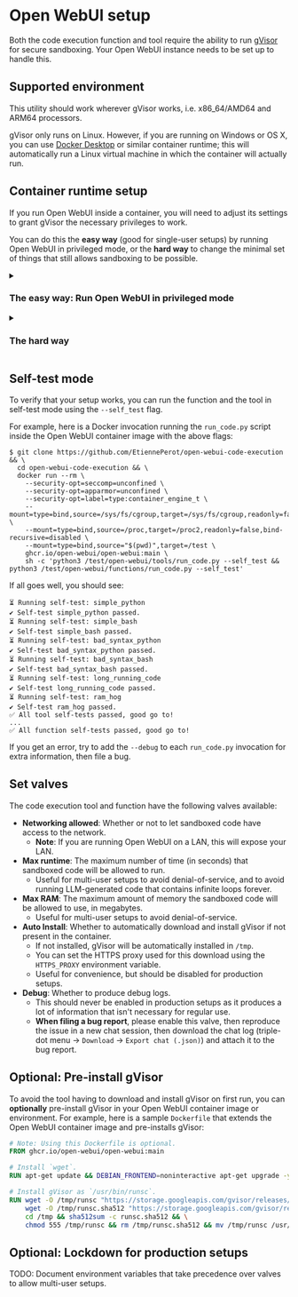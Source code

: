 # Open WebUI setup

Both the code execution function and tool require the ability to run [gVisor](https://gvisor.dev) for secure sandboxing. Your Open WebUI instance needs to be set up to handle this.

## Supported environment

This utility should work wherever gVisor works, i.e. x86_64/AMD64 and ARM64 processors.

gVisor only runs on Linux. However, if you are running on Windows or OS X, you can use [Docker Desktop](https://www.docker.com/products/docker-desktop/) or similar container runtime; this will automatically run a Linux virtual machine in which the container will actually run.

## Container runtime setup

If you run Open WebUI inside a container, you will need to adjust its settings to grant gVisor the necessary privileges to work.

You can do this the **easy way** (good for single-user setups) by running Open WebUI in privileged mode, or the **hard way** to change the minimal set of things that still allows sandboxing to be possible.

<details>
<summary>

### The easy way: Run Open WebUI in privileged mode

</summary>

* On **Docker**: Add `--privileged=true` to `docker run`.
* On **Kubernetes**: Set `spec.securityContext.privileged` to `true`.

**This will remove all security measures** from the Open WebUI container. From a security perspective, this is roughly equivalent to running the Open WebUI server as root outside of a container on the host machine. However, **code running as part of this code execution function/tool will still run in a secure gVisor sandbox** and cannot impact the host or the Open WebUI container.

This is adequate for single-user setups not exposed to the outside Internet, while still providing strong security against LLMs generating malicious code. However, if you are running a multi-user setup, or if you do not fully trust Open WebUI's code, or the Open WebUI server's HTTP port is exposed to the outside Internet, you may want to harden it further. If so, **don't** set the `privileged` setting, and read on to "the hard way" instead.

</details>

<details>
<summary>

### The hard way

</summary>

The below is the minimal subset of changes that `--privileged=true` does that is still necessary for sandboxing to work.

* Remove the container's default **system call filter** (`seccomp`):
    * On **Docker**: Add `--security-opt=seccomp=unconfined` to `docker run`.
    * On **Kubernetes**: Set [`spec.securityContext.seccompProfile.type`](https://kubernetes.io/docs/tasks/configure-pod-container/security-context/#set-the-seccomp-profile-for-a-container) to `Unconfined`.
    * If you would like to use a specific seccomp profile rather than running without system call filtering, you can use [Dangerzone's seccomp profile](https://github.com/freedomofpress/dangerzone/blob/main/share/seccomp.gvisor.json) which is tuned to allow gVisor system calls through.
    * **Why**: By default, some system calls are blocked by the [container runtime's default system call filter](https://docs.docker.com/engine/security/seccomp/#significant-syscalls-blocked-by-the-default-profile). The use of these system calls **enhances security when running subcontainers**, but they are blocked by default because most containerized applications don't ever *need* to create subcontainers. gVisor, however, does. Specifically, gVisor needs to:
        * ... create isolated namespaces using the [`unshare(2)` system call](https://www.man7.org/linux/man-pages/man2/unshare.2.html)
        * ... create isolated chroots via the [`mount(2)` system call](https://www.man7.org/linux/man-pages/man2/mount.2.html)
        * ... `pivot_root` into these roots via the [`pivot_root(2)` system call](https://www.man7.org/linux/man-pages/man2/pivot_root.2.html)
        * ... trace sandboxed processes to block their system calls from reaching the host Linux kernel using the [`ptrace(2)` system call](https://www.man7.org/linux/man-pages/man2/ptrace.2.html)
* **Mount `cgroupfs` as writable**:
    * On **Docker**: Add `--mount=type=bind,source=/sys/fs/cgroup,target=/sys/fs/cgroup,readonly=false` to `docker run`.
    * On **Kubernetes**: Add a [`hostPath` volume](https://kubernetes.io/docs/concepts/storage/volumes/#hostpath) with `path` set to `/sys/fs/cgroup`, then mount it in your container's `volumeMounts` with options `mountPath` set to `/sys/fs/cgroup` and `readOnly` set to `false`.
    * **Why**: This is needed so that gVisor can create child [cgroups](https://en.wikipedia.org/wiki/Cgroups), necessary to enforce per-sandbox resource usage limits.
* **Mount `procfs` at `/proc2`**:
    * On **Docker**: Add `--mount=type=bind,source=/proc,target=/proc2,readonly=false,bind-recursive=disabled` to `docker run`.
    * On **Kubernetes**: Add a [`hostPath` volume](https://kubernetes.io/docs/concepts/storage/volumes/#hostpath) with `path` set to `/proc`, then mount it in your container's `volumeMounts` with options `mountPath` set to `/proc2` and `readOnly` set to `false`.
    * **Why**: By default, in non-privileged mode, the container runtime will mask certain sub-paths of `/proc` inside the container by creating submounts of `/proc` (e.g. `/proc/bus`, `/proc/sys`, etc.). gVisor does not really care or use anything under these sub-mounts, but *does* need to be able to mount `procfs` in the chroot environment it isolates itself in. However, its ability to mount `procfs` requires having an existing unobstructed view of `procfs` (i.e. a mount of `procfs` with no submounts). Otherwise, such mount attempts will be denied by the kernel (see the explanation for "locked" mounts on [`mount_namespaces(8)`](https://www.man7.org/linux/man-pages/man7/mount_namespaces.7.html)). Therefore, exposing an unobstructed (non-recursive) view of `/proc` elsewhere in the container filesystem (such as `/proc2`) informs the kernel that it is OK for this container to be able to mount `procfs`.
* Remove the container's default **AppArmor profile**:
    * On **Docker**: Add `--security-opt=apparmor=unconfined` to `docker run`.
    * On **Kubernetes**: Set [`spec.securityContext.appArmorProfile.type`](https://kubernetes.io/docs/tasks/configure-pod-container/security-context/#set-the-apparmor-profile-for-a-container) to `Unconfined`.
    * **Why**: By default, the capability to `mount` filesystems are blocked by the [container runtime's default AppArmor profile](https://github.com/moby/moby/blob/96ea6e0f9bed4b6936f4b266b207100812aec0b7/profiles/apparmor/template.go#L45). In order to sandbox itself, gVisor uses [`pivot_root(2)`](https://www.man7.org/linux/man-pages/man2/pivot_root.2.html)s to restrict its own view of the filesystem. For this to work, it needs a minimal set of mounted filesystems to exist in that view, hence needing to `mount` them there.
* **Set the `container_engine_t` SELinux label**:
    * On **Docker**: Add `--security-opt=label=type:container_engine_t` to `docker run`.
    * On **Kubernetes**: Set [`spec.securityContext.seLinuxOptions.type`](https://kubernetes.io/docs/tasks/configure-pod-container/security-context/#assign-selinux-labels-to-a-container) to `container_engine_t`.
    * **Why**: The default SELinux label for containers (`container_t`) does not allow the creation of namespaces, which gVisor requires for additional isolation . The `container_engine_t` label allows this.
    * If you don't have SELinux enabled, this setting does nothing and may be omitted.

</details>

## Self-test mode

To verify that your setup works, you can run the function and the tool in self-test mode using the `--self_test` flag.

For example, here is a Docker invocation running the `run_code.py` script inside the Open WebUI container image with the above flags:

```shell
$ git clone https://github.com/EtiennePerot/open-webui-code-execution && \
  cd open-webui-code-execution && \
  docker run --rm \
    --security-opt=seccomp=unconfined \
    --security-opt=apparmor=unconfined \
    --security-opt=label=type:container_engine_t \
    --mount=type=bind,source=/sys/fs/cgroup,target=/sys/fs/cgroup,readonly=false \
    --mount=type=bind,source=/proc,target=/proc2,readonly=false,bind-recursive=disabled \
    --mount=type=bind,source="$(pwd)",target=/test \
    ghcr.io/open-webui/open-webui:main \
    sh -c 'python3 /test/open-webui/tools/run_code.py --self_test && python3 /test/open-webui/functions/run_code.py --self_test'
```

If all goes well, you should see:

```
⏳ Running self-test: simple_python
✔ Self-test simple_python passed.
⏳ Running self-test: simple_bash
✔ Self-test simple_bash passed.
⏳ Running self-test: bad_syntax_python
✔ Self-test bad_syntax_python passed.
⏳ Running self-test: bad_syntax_bash
✔ Self-test bad_syntax_bash passed.
⏳ Running self-test: long_running_code
✔ Self-test long_running_code passed.
⏳ Running self-test: ram_hog
✔ Self-test ram_hog passed.
✅ All tool self-tests passed, good go to!
...
✅ All function self-tests passed, good go to!
```

If you get an error, try to add the `--debug` to each `run_code.py` invocation for extra information, then file a bug.

## Set valves

The code execution tool and function have the following valves available:

* **Networking allowed**: Whether or not to let sandboxed code have access to the network.
  * **Note**: If you are running Open WebUI on a LAN, this will expose your LAN.
* **Max runtime**: The maximum number of time (in seconds) that sandboxed code will be allowed to run.
  * Useful for multi-user setups to avoid denial-of-service, and to avoid running LLM-generated code that contains infinite loops forever.
* **Max RAM**: The maximum amount of memory the sandboxed code will be allowed to use, in megabytes.
  * Useful for multi-user setups to avoid denial-of-service.
* **Auto Install**: Whether to automatically download and install gVisor if not present in the container.
  * If not installed, gVisor will be automatically installed in `/tmp`.
  * You can set the HTTPS proxy used for this download using the `HTTPS_PROXY` environment variable.
  * Useful for convenience, but should be disabled for production setups.
* **Debug**: Whether to produce debug logs.
  * This should never be enabled in production setups as it produces a lot of information that isn't necessary for regular use.
  * **When filing a bug report**, please enable this valve, then reproduce the issue in a new chat session, then download the chat log (triple-dot menu → `Download` → `Export chat (.json)`) and attach it to the bug report.

## **Optional**: Pre-install gVisor

To avoid the tool having to download and install gVisor on first run, you can **optionally** pre-install gVisor in your Open WebUI container image or environment. For example, here is a sample `Dockerfile` that extends the Open WebUI container image and pre-installs gVisor:

```Dockerfile
# Note: Using this Dockerfile is optional.
FROM ghcr.io/open-webui/open-webui:main

# Install `wget`.
RUN apt-get update && DEBIAN_FRONTEND=noninteractive apt-get upgrade -y </dev/null && DEBIAN_FRONTEND=noninteractive apt-get install -y wget </dev/null

# Install gVisor as `/usr/bin/runsc`.
RUN wget -O /tmp/runsc "https://storage.googleapis.com/gvisor/releases/release/latest/$(uname -m)/runsc" && \
    wget -O /tmp/runsc.sha512 "https://storage.googleapis.com/gvisor/releases/release/latest/$(uname -m)/runsc.sha512" && \
    cd /tmp && sha512sum -c runsc.sha512 && \
    chmod 555 /tmp/runsc && rm /tmp/runsc.sha512 && mv /tmp/runsc /usr/bin/runsc
```


## **Optional**: Lockdown for production setups

TODO: Document environment variables that take precedence over valves to allow multi-user setups.
